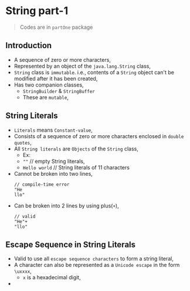 
# String part-1

> Codes are in `partOne` package


## Introduction
- A sequence of zero or more characters,
- Represented by an object of the `java.lang.String` class,
- `String` class is `immutable`. i.e., contents of a `String` object can't be modified after it has been created,
- Has two companion classes,
  - `StringBuilder` & `StringBuffer`
  - These are `mutable`,

## String Literals
- `Literals` means `Constant-value`,
- Consists of a sequence of zero or more characters enclosed in `double quotes`,
- All `String literals` are `Objects` of the `String` class,
  - Ex:
  - `""` // empty String literals,
  - `Hello world` // String literals of 11 characters
- Cannot be broken into two lines,
  ```
  // compile-time error
  "He
  llo"
  ```
- Can be broken into 2 lines by using plus(`+`),
  ```
  // valid
  "He"+
  "llo"
  ```

## Escape Sequence in String Literals
- Valid to use all `escape sequence characters` to form a string literal,
- A character can also be represented as a `Unicode escape` in the form `\uxxxx`,
  - `x` is a hexadecimal digit,
- 